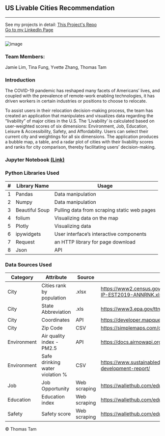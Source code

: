 ## US Livable Cities Recommendation

---

See my projects in detail:
[This Project's Repo](https://github.com/skyrockets-21/Livable-Cities) \
[Go to my LinkedIn Page](https://www.linkedin.com/in/thomasyctam/) 

---

![image](https://user-images.githubusercontent.com/22537687/152666033-a97da2d3-b008-4cf4-8493-92fbe2f296d0.png)


### Team Members:
Jamie Lim, Tina Fung, Yvette Zhang, Thomas Tam



### Introduction
The COVID-19 pandemic has reshaped many facets of Americans’ lives, and coupled
with the prevalence of remote-work enabling technologies, it has driven workers in
certain industries or positions to choose to relocate.

To assist users in their relocation decision-making process, the team has created an application
that manipulates and visualizes data regarding the “livability” of major cities in the U.S. The
‘Livability’ is calculated based on user-weighted scores of six dimensions: Environment, Job,
Education, Leisure & Accessibility, Safety, and Affordability. Users can select their current city
and weightings for all six dimensions. The application produces a bubble map, a table, and a
radar plot of cities with their livability scores and ranks for city comparison, thereby facilitating
users’ decision-making.

### Jupyter Notebook [(Link)](https://github.com/skyrockets-21/Livable-Cities/blob/main/poo_py%20final%20visualization.ipynb)

### Python Libraries Used
|#| Library Name| Usage|
|---|---|---|
|1 |Pandas |Data manipulation
|2 |Numpy |Data manipulation
|3 |Beautiful Soup |Pulling data from scraping static web pages
|4 |folium |Visualizing data on the map
|5 |Plotly |Visualizing data
|6 |ipywidgets |User interface’s interactive components
|7 |Request |an HTTP library for page download
|8 |Json |API


### Data Sources Used
|Category |Attribute	|Source 	|URL|
|---|---|---|---|
|City	|Cities rank by population	|.xlsx 	|https://www2.census.gov/programs-surveys/popest/tables/2010-2019/cities/totals/SUB-IP-EST2019-ANNRNK.xlsx 
|City|State Abbreviation 	|.xls	|https://www3.epa.gov/ttnairs1/airsaqsORIG/manuals/State%20and%20County%20Codes.xls 
|City	|Coordinates	|API	|https://developer.mapquest.com/documentation/open/ 
|City	|Zip Code	|CSV	|https://simplemaps.com/data/us-zips
|Environment| Air quality index - PM2.5	|API	|https://docs.airnowapi.org/
|Environment|Safe drinking water violation %	|CSV	|https://www.sustainabledevelopment.report/reports/2019-us-cities-sustainable-development-report/
|Job	|Job Opportunity	|Web scraping	|https://wallethub.com/edu/best-cities-for-jobs/2173 
|Education 	|Education index	|Web scraping	|https://wallethub.com/edu/e/most-and-least-educated-cities/6656 
|Safety|	Safety score|Web scraping	|https://wallethub.com/edu/safest-cities-in-america/41926 

&copy; Thomas Tam

